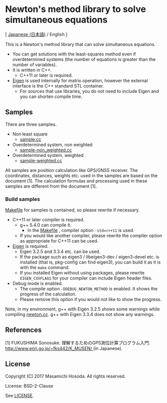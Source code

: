 <!-- -*- coding: utf-8 -*- -->
# Newton's method library to solve simultaneous equations

[ [Japanese (日本語)](./README.ja.md) / English ]

This is a Newton's method library that can solve simultaneous equations.

* You can get solutions with the least-squares method
even if overdetermined systems
(the number of equations is greater than the number of variables).
* It is written in C++.
    + C++11 or later is required.
* [Eigen](https://eigen.tuxfamily.org/)
is used internally for matrix operation,
however the external interface is the C++ standard STL container.
    + For sources that use libraries,
    you do not need to include Eigen and you can shorten compile time.

## Samples

There are three samples.

* Non least square
    + [sample.cc](./sample.cc)
* Overdetermined system, non weighted
    + [sample-non_weighted.cc](./sample-non_weighted.cc)
* Overdetermined system, weighted
    + [sample-weighted.cc](./samplen-weighted.cc)

All samples are position calculation like GPS/GNSS receiver.
The coordinates, distances, weights etc. used in the samples
are based on the document [1].
The calculation formulas and processing used in these samples
are different from the document [1].

### Build samples

[Makefile](./Makefile) for samples is contained,
so please rewrite if necessary.

* C++11 or later compiler is required.
    + g++ 5.4.0 can compile it.
        - In the [Makefile](./Makefile) ,
        compiler option `-std=c++11` is used.
    + If you would like another compiler,
    please rewrite the compiler option as appropriate for C++11 can be used.
* [Eigen](https://eigen.tuxfamily.org/) is required.
    + Eigen 3.2.5 and 3.3.4 etc. can be used.
    + If the package such as eigen3 / libeigen3-dev / eigen3-devel etc.
    is installed (that is, pkg-config can find eigen3),
    you can build it as it is with the `make` command.
    + If you installed Eigen without using packages,
    please rewrite `EIGEN_CXXFLAGS`
    for your compiler can include Eigen header files.
* Debug mode is enabled.
    + The compile option `-DDEBUG_NEWTON_METHOD` is enabled.
    It shows the progress of the calculation.
    + Please remove this option if you would not like to show the progress.

Note, in my environment,
g++ with Eigen 3.2.5 shows some warnings
while compiling [newton.cc](./newton.cc).
g++ with Eigen 3.3.4 does not show any warnings.

## References

[1]
FUKUSHIMA Sonosuke.
理解するためのGPS測位計算プログラム入門.
[
http://www.enri.go.jp/~fks442/K_MUSEN/
](http://www.enri.go.jp/~fks442/K_MUSEN/)
(in Japanese).

## License

Copyright (C) 2017 Masamichi Hosoda. All rights reserved.

License: BSD-2-Clause

See [LICENSE](./LICENSE).

